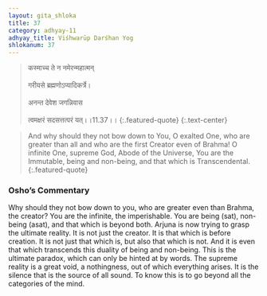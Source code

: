 ```yaml
---
layout: gita_shloka
title: 37
category: adhyay-11
adhyay_title: Viśhwarūp Darśhan Yog
shlokanum: 37
---
```


> कस्माच्च ते न नमेरन्महात्मन्<br><br>गरीयसे ब्रह्मणोऽप्यादिकर्त्रे।<br><br>अनन्त देवेश जगन्निवास<br><br>त्वमक्षरं सदसत्तत्परं यत्।।11.37।।
{:.featured-quote}
{:.text-center}

> And why should they not bow down to You, O exalted One, who are greater than all and who are the first Creator even of Brahma! O infinite One, supreme God, Abode of the Universe, You are the Immutable, being and non-being, and that which is Transcendental.
{:.featured-quote}

### Osho’s Commentary
Why should they not bow down to you, who are greater even than Brahma, the creator? You are the infinite, the imperishable. You are being (sat), non-being (asat), and that which is beyond both.
Arjuna is now trying to grasp the ultimate reality. It is not just the creator. It is that which is before creation. It is not just that which is, but also that which is not. And it is even that which transcends this duality of being and non-being.
This is the ultimate paradox, which can only be hinted at by words. The supreme reality is a great void, a nothingness, out of which everything arises. It is the silence that is the source of all sound. To know this is to go beyond all the categories of the mind.
